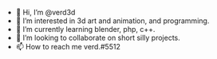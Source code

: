 - 👋 Hi, I’m @verd3d
- 👀 I’m interested in 3d art and animation, and programming.
- 🌱 I’m currently learning blender, php, c++.
- 💞️ I’m looking to collaborate on short silly projects.
- 📫 How to reach me verd.#5512

<!---
verd3d/verd3d is a ✨ special ✨ repository because its `README.md` (this file) appears on your GitHub profile.
You can click the Preview link to take a look at your changes.
--->
